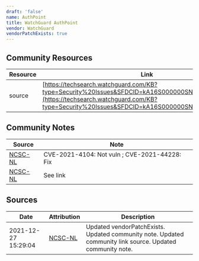```yaml
---
draft: 'false'
name: AuthPoint
title: WatchGuard AuthPoint
vendor: WatchGuard
vendorPatchExists: true
---
```



## Community Resources
| Resource | Link |
| --- | --- |
| source | [https://techsearch.watchguard.com/KB?type=Security%20Issues&SFDCID=kA16S000000SNnuSAG&lang=en_US](https://techsearch.watchguard.com/KB?type=Security%20Issues&SFDCID=kA16S000000SNnuSAG&lang=en_US) |

## Community Notes
| Source | Note |
| --- | --- |
| [NCSC-NL](https://github.com/NCSC-NL/log4shell/blob/main/software/README.md) | CVE-2021-4104: Not vuln ; CVE-2021-44228: Fix </ul> |
| [NCSC-NL](https://github.com/NCSC-NL/log4shell/blob/main/software/README.md) | See link |

## Sources
| Date | Attribution | Description |
| --- | --- | --- |
| 2021-12-27 15:29:04 | [NCSC-NL](https://github.com/NCSC-NL/log4shell/blob/main/software/README.md) | Updated vendorPatchExists. Updated community note. Updated community link source. Updated community note.  |
